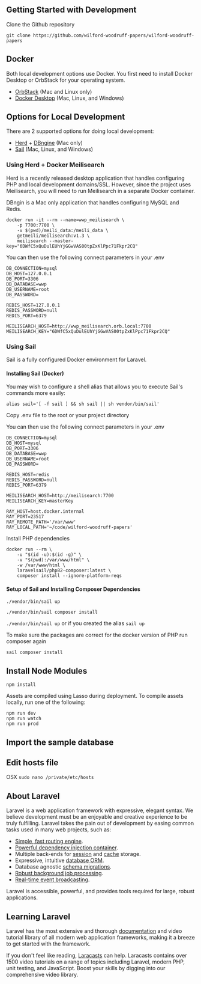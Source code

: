 <p align="center"><a href="https://wilfordwoodruffpapers.org/img/image-logo.png" width="400"></a></p>

## Getting Started with Development

Clone the Github repository

```git clone https://github.com/wilford-woodruff-papers/wilford-woodruff-papers```

## Docker

Both local development options use Docker. You first need to install Docker Desktop or OrbStack for your operating system.
 - [OrbStack](https://orbstack.dev/) (Mac and Linux only)
 - [Docker Desktop](https://www.docker.com/products/docker-desktop/) (Mac, Linux, and Windows)

## Options for Local Development
There are 2 supported options for doing local development: 
 - [Herd](https://herd.laravel.com/) + [DBngine](https://dbngin.com/) (Mac only)
 - [Sail](https://laravel.com/docs/10.x/sail) (Mac, Linux, and Windows)

### Using Herd + Docker Meilisearch

Herd is a recently released desktop application that handles configuring PHP and local development domains/SSL. However, since the project uses Meilisearch, you will need to run Meilisearch in a separate Docker container. 

DBngin is a Mac only application that handles configuring MySQL and Redis.

```
docker run -it --rm --name=wwp_meilisearch \
    -p 7700:7700 \
    -v $(pwd)/meili_data:/meili_data \
    getmeili/meilisearch:v1.3 \
    meilisearch --master-key="6DWfC5xQuDulEUhYjGGwVAS00tpZxKlPpc71Fkpr2CQ"
```

You can then use the following connect parameters in your .env

```
DB_CONNECTION=mysql
DB_HOST=127.0.0.1
DB_PORT=3306
DB_DATABASE=wwp
DB_USERNAME=root
DB_PASSWORD=

REDIS_HOST=127.0.0.1
REDIS_PASSWORD=null
REDIS_PORT=6379

MEILISEARCH_HOST=http://wwp_meilisearch.orb.local:7700
MEILISEARCH_KEY="6DWfC5xQuDulEUhYjGGwVAS00tpZxKlPpc71Fkpr2CQ"
```


### Using Sail

Sail is a fully configured Docker environment for Laravel.

#### Installing Sail (Docker)

You may wish to configure a shell alias that allows you to execute Sail's commands more easily:

```alias sail='[ -f sail ] && sh sail || sh vendor/bin/sail'```

Copy .env file to the root or your project directory

You can then use the following connect parameters in your .env

```
DB_CONNECTION=mysql
DB_HOST=mysql
DB_PORT=3306
DB_DATABASE=wwp
DB_USERNAME=root
DB_PASSWORD=

REDIS_HOST=redis
REDIS_PASSWORD=null
REDIS_PORT=6379

MEILISEARCH_HOST=http://meilisearch:7700
MEILISEARCH_KEY=masterKey

RAY_HOST=host.docker.internal
RAY_PORT=23517
RAY_REMOTE_PATH='/var/www'
RAY_LOCAL_PATH='~/code/wilford-woodruff-papers'
```

Install PHP dependencies

```
docker run --rm \
    -u "$(id -u):$(id -g)" \
    -v "$(pwd):/var/www/html" \
    -w /var/www/html \
    laravelsail/php82-composer:latest \
    composer install --ignore-platform-reqs
```

#### Setup of Sail and Installing Composer Dependencies

```./vendor/bin/sail up```

```./vendor/bin/sail composer install```

```./vendor/bin/sail up``` or if you created the alias ```sail up```

To make sure the packages are correct for the docker version of PHP run composer again

```sail composer install```

## Install Node Modules

```npm install```

Assets are compiled using Lasso during deployment. To compile assets locally, run one of the following:

```
npm run dev
npm run watch
npm run prod
```

## Import the sample database


## Edit hosts file

OSX ```sudo nano /private/etc/hosts```


## About Laravel

Laravel is a web application framework with expressive, elegant syntax. We believe development must be an enjoyable and creative experience to be truly fulfilling. Laravel takes the pain out of development by easing common tasks used in many web projects, such as:

- [Simple, fast routing engine](https://laravel.com/docs/routing).
- [Powerful dependency injection container](https://laravel.com/docs/container).
- Multiple back-ends for [session](https://laravel.com/docs/session) and [cache](https://laravel.com/docs/cache) storage.
- Expressive, intuitive [database ORM](https://laravel.com/docs/eloquent).
- Database agnostic [schema migrations](https://laravel.com/docs/migrations).
- [Robust background job processing](https://laravel.com/docs/queues).
- [Real-time event broadcasting](https://laravel.com/docs/broadcasting).

Laravel is accessible, powerful, and provides tools required for large, robust applications.

## Learning Laravel

Laravel has the most extensive and thorough [documentation](https://laravel.com/docs) and video tutorial library of all modern web application frameworks, making it a breeze to get started with the framework.

If you don't feel like reading, [Laracasts](https://laracasts.com) can help. Laracasts contains over 1500 video tutorials on a range of topics including Laravel, modern PHP, unit testing, and JavaScript. Boost your skills by digging into our comprehensive video library.

